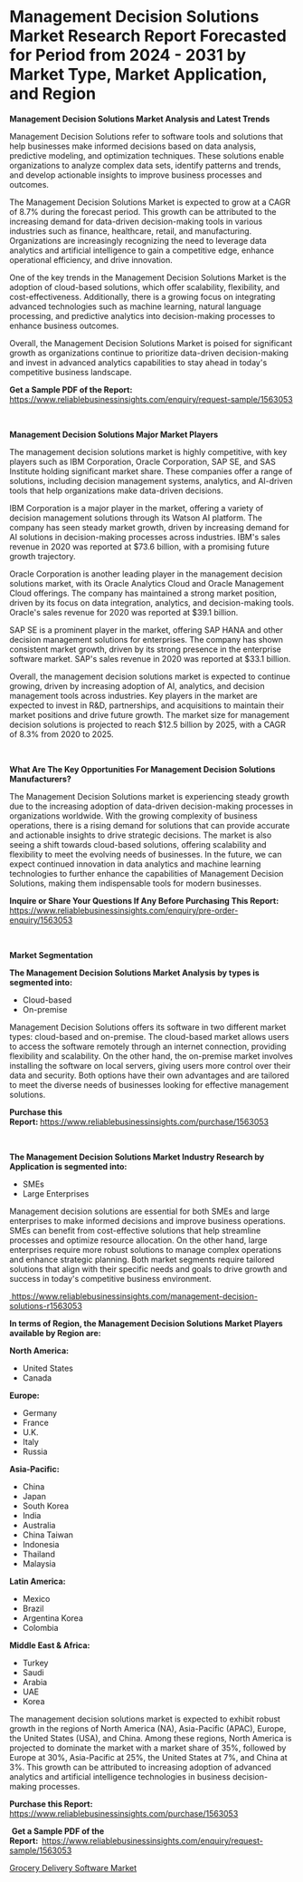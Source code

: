 <p><h1>Management Decision Solutions Market Research Report Forecasted for Period from 2024 -  2031 by Market Type, Market Application, and Region</h1></p><p><strong>Management Decision Solutions Market Analysis and Latest Trends</strong></p>
<p><p>Management Decision Solutions refer to software tools and solutions that help businesses make informed decisions based on data analysis, predictive modeling, and optimization techniques. These solutions enable organizations to analyze complex data sets, identify patterns and trends, and develop actionable insights to improve business processes and outcomes.</p><p>The Management Decision Solutions Market is expected to grow at a CAGR of 8.7% during the forecast period. This growth can be attributed to the increasing demand for data-driven decision-making tools in various industries such as finance, healthcare, retail, and manufacturing. Organizations are increasingly recognizing the need to leverage data analytics and artificial intelligence to gain a competitive edge, enhance operational efficiency, and drive innovation.</p><p>One of the key trends in the Management Decision Solutions Market is the adoption of cloud-based solutions, which offer scalability, flexibility, and cost-effectiveness. Additionally, there is a growing focus on integrating advanced technologies such as machine learning, natural language processing, and predictive analytics into decision-making processes to enhance business outcomes.</p><p>Overall, the Management Decision Solutions Market is poised for significant growth as organizations continue to prioritize data-driven decision-making and invest in advanced analytics capabilities to stay ahead in today's competitive business landscape.</p></p>
<p><strong>Get a Sample PDF of the Report:&nbsp;</strong> <a href="https://www.reliablebusinessinsights.com/enquiry/request-sample/1563053">https://www.reliablebusinessinsights.com/enquiry/request-sample/1563053</a></p>
<p>&nbsp;</p>
<p><strong>Management Decision Solutions Major Market Players</strong></p>
<p><p>The management decision solutions market is highly competitive, with key players such as IBM Corporation, Oracle Corporation, SAP SE, and SAS Institute holding significant market share. These companies offer a range of solutions, including decision management systems, analytics, and AI-driven tools that help organizations make data-driven decisions.</p><p>IBM Corporation is a major player in the market, offering a variety of decision management solutions through its Watson AI platform. The company has seen steady market growth, driven by increasing demand for AI solutions in decision-making processes across industries. IBM's sales revenue in 2020 was reported at $73.6 billion, with a promising future growth trajectory.</p><p>Oracle Corporation is another leading player in the management decision solutions market, with its Oracle Analytics Cloud and Oracle Management Cloud offerings. The company has maintained a strong market position, driven by its focus on data integration, analytics, and decision-making tools. Oracle's sales revenue for 2020 was reported at $39.1 billion.</p><p>SAP SE is a prominent player in the market, offering SAP HANA and other decision management solutions for enterprises. The company has shown consistent market growth, driven by its strong presence in the enterprise software market. SAP's sales revenue in 2020 was reported at $33.1 billion.</p><p>Overall, the management decision solutions market is expected to continue growing, driven by increasing adoption of AI, analytics, and decision management tools across industries. Key players in the market are expected to invest in R&D, partnerships, and acquisitions to maintain their market positions and drive future growth. The market size for management decision solutions is projected to reach $12.5 billion by 2025, with a CAGR of 8.3% from 2020 to 2025.</p></p>
<p>&nbsp;</p>
<p><strong>What Are The Key Opportunities For Management Decision Solutions Manufacturers?</strong></p>
<p><p>The Management Decision Solutions market is experiencing steady growth due to the increasing adoption of data-driven decision-making processes in organizations worldwide. With the growing complexity of business operations, there is a rising demand for solutions that can provide accurate and actionable insights to drive strategic decisions. The market is also seeing a shift towards cloud-based solutions, offering scalability and flexibility to meet the evolving needs of businesses. In the future, we can expect continued innovation in data analytics and machine learning technologies to further enhance the capabilities of Management Decision Solutions, making them indispensable tools for modern businesses.</p></p>
<p><strong>Inquire or Share Your Questions If Any Before Purchasing This Report:</strong> <a href="https://www.reliablebusinessinsights.com/enquiry/pre-order-enquiry/1563053">https://www.reliablebusinessinsights.com/enquiry/pre-order-enquiry/1563053</a></p>
<p>&nbsp;</p>
<p><strong>Market Segmentation</strong></p>
<p><strong>The Management Decision Solutions Market Analysis by types is segmented into:</strong></p>
<p><ul><li>Cloud-based</li><li>On-premise</li></ul></p>
<p><p>Management Decision Solutions offers its software in two different market types: cloud-based and on-premise. The cloud-based market allows users to access the software remotely through an internet connection, providing flexibility and scalability. On the other hand, the on-premise market involves installing the software on local servers, giving users more control over their data and security. Both options have their own advantages and are tailored to meet the diverse needs of businesses looking for effective management solutions.</p></p>
<p><strong>Purchase this Report:&nbsp;</strong><a href="https://www.reliablebusinessinsights.com/purchase/1563053">https://www.reliablebusinessinsights.com/purchase/1563053</a></p>
<p>&nbsp;</p>
<p><strong>The Management Decision Solutions Market Industry Research by Application is segmented into:</strong></p>
<p><ul><li>SMEs</li><li>Large Enterprises</li></ul></p>
<p><p>Management decision solutions are essential for both SMEs and large enterprises to make informed decisions and improve business operations. SMEs can benefit from cost-effective solutions that help streamline processes and optimize resource allocation. On the other hand, large enterprises require more robust solutions to manage complex operations and enhance strategic planning. Both market segments require tailored solutions that align with their specific needs and goals to drive growth and success in today's competitive business environment.</p></p>
<p><a href="https://www.reliablebusinessinsights.com/management-decision-solutions-r1563053">&nbsp;https://www.reliablebusinessinsights.com/management-decision-solutions-r1563053</a></p>
<p><strong>In terms of Region, the Management Decision Solutions Market Players available by Region are:</strong></p>
<p>
    <p> <strong> North America: </strong>
        <ul>
            <li>United States</li>
            <li>Canada</li>
        </ul>
        </p> 
    <p> <strong> Europe: </strong>
        <ul>
            <li>Germany</li>
            <li>France</li>
            <li>U.K.</li>
            <li>Italy</li>
            <li>Russia</li>
        </ul>
        </p> 
    <p> <strong> Asia-Pacific: </strong>
        <ul>
            <li>China</li>
            <li>Japan</li>
            <li>South Korea</li>
            <li>India</li>
            <li>Australia</li>
            <li>China Taiwan</li>
            <li>Indonesia</li>
            <li>Thailand</li>
            <li>Malaysia</li>
        </ul>
        </p> 
    <p> <strong> Latin America: </strong>
        <ul>
            <li>Mexico</li>
            <li>Brazil</li>
            <li>Argentina Korea</li>
            <li>Colombia</li>
        </ul>
        </p> 
    <p> <strong> Middle East & Africa: </strong>
        <ul>
            <li>Turkey</li>
            <li>Saudi</li>
            <li>Arabia</li>
            <li>UAE</li>
            <li>Korea</li>
        </ul>
    </p>
    </p>
<p><p>The management decision solutions market is expected to exhibit robust growth in the regions of North America (NA), Asia-Pacific (APAC), Europe, the United States (USA), and China. Among these regions, North America is projected to dominate the market with a market share of 35%, followed by Europe at 30%, Asia-Pacific at 25%, the United States at 7%, and China at 3%. This growth can be attributed to increasing adoption of advanced analytics and artificial intelligence technologies in business decision-making processes.</p></p>
<p><strong>Purchase this Report: </strong><a href="https://www.reliablebusinessinsights.com/purchase/1563053">https://www.reliablebusinessinsights.com/purchase/1563053</a></p>
<p>&nbsp;<strong>Get a Sample PDF of the Report:&nbsp;&nbsp;</strong><a href="https://www.reliablebusinessinsights.com/enquiry/request-sample/1563053">https://www.reliablebusinessinsights.com/enquiry/request-sample/1563053</a></p>
<p><strong></strong></p>
<p><p><a href="https://github.com/caicuccucga/Market-Research-Report-List-1/blob/main/grocery-delivery-software-market.md">Grocery Delivery Software Market</a></p></p>